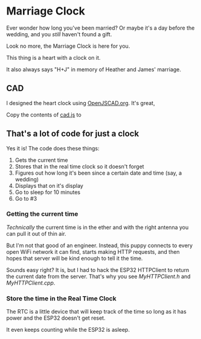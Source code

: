 # Marriage Clock

Ever wonder how long you've been married?
Or maybe it's a day before the wedding, and you *still* haven't found a gift.

Look no more, the Marriage Clock is here for you.

This thing is a heart with a clock on it.

It also always says "H+J" in memory of Heather and James' marriage.

## CAD

I designed the heart clock using [OpenJSCAD.org](). It's great, 

Copy the contents of [cad.js]() to 

## That's a lot of code for just a clock

Yes it is! The code does these things:

1. Gets the current time
2. Stores that in the real time clock so it doesn't forget
3. Figures out how long it's been since a certain date and time (say, a wedding)
4. Displays that on it's display
5. Go to sleep for 10 minutes
6. Go to #3

### Getting the current time

*Technically* the current time is in the ether and with the right
antenna you can pull it out of thin air.

But I'm not that good of an engineer. Instead, this puppy connects
to every open WiFi network it can find, starts making HTTP requests,
and then hopes that server will be kind enough to tell it the time.

Sounds easy right? It is, but I had to hack the ESP32 HTTPClient
to return the current date from the server. That's why you see
*MyHTTPClient.h* and *MyHTTPClient.cpp*.

### Store the time in the Real Time Clock

The RTC is a little device that will keep track of the time
so long as it has power and the ESP32 doesn't get reset.

It even keeps counting while the ESP32 is asleep.



